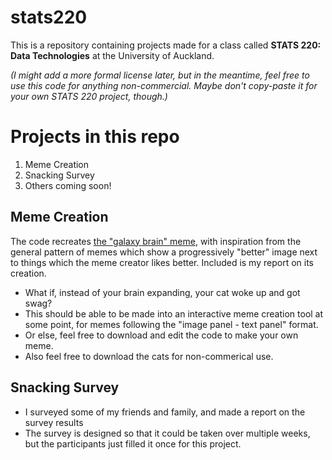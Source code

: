 # stats220

This is a repository containing projects made for a class called **STATS 220: Data Technologies** at the University of Auckland.

*(I might add a more formal license later, but in the meantime, feel free to use this code for anything non-commercial. Maybe don't copy-paste it for your own STATS 220 project, though.)*

# Projects in this repo

1. Meme Creation
2. Snacking Survey
3. Others coming soon!

## Meme Creation

The code recreates [the "galaxy brain" meme](https://knowyourmeme.com/memes/galaxy-brain), with inspiration from the general pattern of memes which show a progressively "better" image next to things which the meme creator likes better. Included is my report on its creation.

- What if, instead of your brain expanding, your cat woke up and got swag?
- This should be able to be made into an interactive meme creation tool at some point, for memes following the "image panel - text panel" format.
- Or else, feel free to download and edit the code to make your own meme.
- Also feel free to download the cats for non-commerical use.

## Snacking Survey
- I surveyed some of my friends and family, and made a report on the survey results
- The survey is designed so that it could be taken over multiple weeks, but the participants just filled it once for this project.
